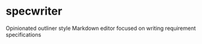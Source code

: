 # specwriter
Opinionated outliner style Markdown editor focused on writing requirement specifications
